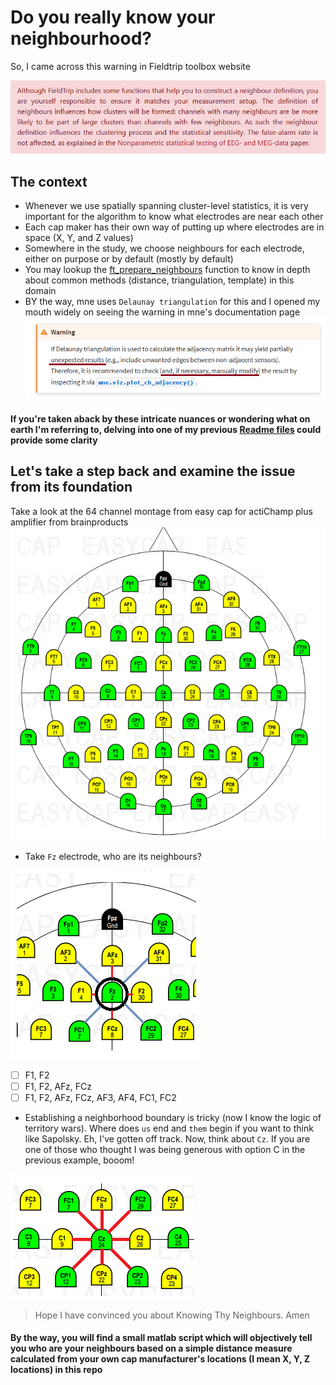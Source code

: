 # Do you really know your neighbourhood?
So, I came across this warning in Fieldtrip toolbox website

![](ImpWarning.png)

## The context
- Whenever we use spatially spanning cluster-level statistics, it is very important for the algorithm to know what electrodes are near each other
- Each cap maker has their own way of putting up where electrodes are in space (X, Y, and Z values)
- Somewhere in the study, we choose neighbours for each electrode, either on purpose or by default (mostly by default)
- You may lookup the [ft_prepare_neighbours](http://web.mit.edu/spm_v12/distrib/spm12/external/fieldtrip/ft_prepare_neighbours.m) function to know in depth about common methods (distance, triangulation, template) in this domain
- BY the way, mne uses `Delaunay triangulation` for this and I opened my mouth widely on seeing the warning in mne's documentation page
![](DelaunayTriangulation.png)

#### If you're taken aback by these intricate nuances or wondering what on earth I'm referring to, delving into one of my previous [Readme files](https://github.com/rahulvenugopal/Learn_NeuralDecoding_for_EEG#motivation-for-tfce) could provide some clarity

## Let's take a step back and examine the issue from its foundation
Take a look at the 64 channel montage from easy cap for actiChamp plus amplifier from brainproducts
![](64ch_actichamp.png)

- Take `Fz` electrode, who are its neighbours?

![](P1.png)

- [ ] F1, F2
- [ ] F1, F2, AFz, FCz
- [ ] F1, F2, AFz, FCz, AF3, AF4, FC1, FC2

- Establishing a neighborhood boundary is tricky (now I know the logic of territory wars). Where does `us` end and `them` begin if you want to think like Sapolsky. Eh, I've gotten off track. Now, think about `Cz`. If you are one of those who thought I was being generous with option C in the previous example, booom!

![](Cz.png)

> Hope I have convinced you about Knowing Thy Neighbours. Amen

#### By the way, you will find a small matlab script which will objectively tell you who are your neighbours based on a simple distance measure calculated from your own cap manufacturer's locations (I mean X, Y, Z locations) in this repo
